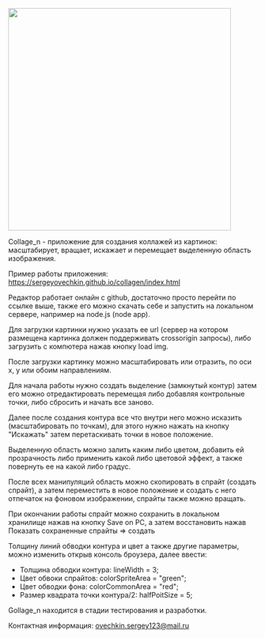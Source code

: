 
<img height="450" src="https://github.com/SergeyOvechkin/collagen/blob/master/collagen_2.png">

Collage_n - приложение для создания коллажей из картинок:  масштабирует, вращает, искажает  и перемещает выделенную область изображения.

Пример работы приложения: https://sergeyovechkin.github.io/collagen/index.html

Редактор работает онлайн с github, достаточно просто перейти по ссылке выше, также его можно скачать себе и запустить на локальном сервере, например на node.js (node app).

Для загрузки картинки нужно указать ее url (сервер на котором размещена картинка должен поддерживать crossorigin запросы), либо загрузить с компютера нажав кнопку load img.

После загрузки картинку можно масштабировать или отразить, по оси x, y или обоим направлениям.

Для начала работы нужно создать выделение (замкнутый контур) затем его можно отредактировать перемещая либо добавляя контрольные точки, либо сбросить и начать все заново. 

Далее после создания контура все что внутри него можно исказить (масштабировать по точкам), для этого нужно нажать на кнопку "Искажать" затем перетаскивать точки в новое положение.

Выделенную область можно залить каким либо цветом, добавить ей прозрачность либо применить какой либо цветовой эффект, а также повернуть ее на какой либо градус.

После всех манипуляций область можно скопировать в спрайт (создать спрайт), а затем переместить в новое положение и создать с него отпечаток на фоновом изображении, спрайты также можно  вращать.

При окончании работы спрайт можно сохранить в локальном хранилище нажав на кнопку Save on PC, а затем восстановить нажав Показать сохраненные спрайты => создать

<p>
	Толщину линий обводки контура и цвет а также другие параметры, можно изменить открыв консоль броузера, далее ввести:					
	<ul>
		<li>Толщина обводки контура: lineWidth = 3;</li>
		<li>Цвет обвоки спрайтов: colorSpriteArea = "green";</li>
		<li>Цвет обводки фона:  colorCommonArea = "red";</li>
		<li>Размер квадрата точки контура/2: halfPoitSize = 5;</li>
	</ul>
</p>


Gollage_n находится в стадии тестирования и разработки. 

Контактная информация: ovechkin.sergey123@mail.ru

